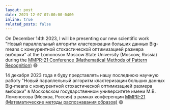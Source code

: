 ```yaml
---
layout: post
date: 2023-12-07 07:00:00-0400
inline: true
related_posts: false
---
```


On December 14th 2023, I will be presenting our new scientific work "Новый параллельный алгоритм кластеризации больших данных Big-means с конкурентной стохастической оптимизацией размера выборки" at the Lomonosov Moscow State University (Moscow, Russia) during the [MMPR-21 Conference (Mathematical Methods of Pattern Recognition)](https://mmro.ru/) :smile:

14 декабря 2023 года я буду представлять нашу последнюю научную работу "Новый параллельный алгоритм кластеризации больших данных Big-means с конкурентной стохастической оптимизацией размера выборки" в Московском государственном университете имени М.В. Ломоносова (Москва, Россия) в рамках конференции [MMPR-21 (Математические методы распознавания образов)](https://mmro.ru/) :smile:
